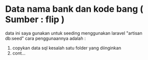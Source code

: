 # Data nama bank dan kode bang ( Sumber : flip )
data ini saya gunakan untuk seeding menggunakan laravel "artisan db:seed"
cara penggunaannya adalah :
1. copykan data sql kesalah satu folder yang diinginkan
2. cont...
